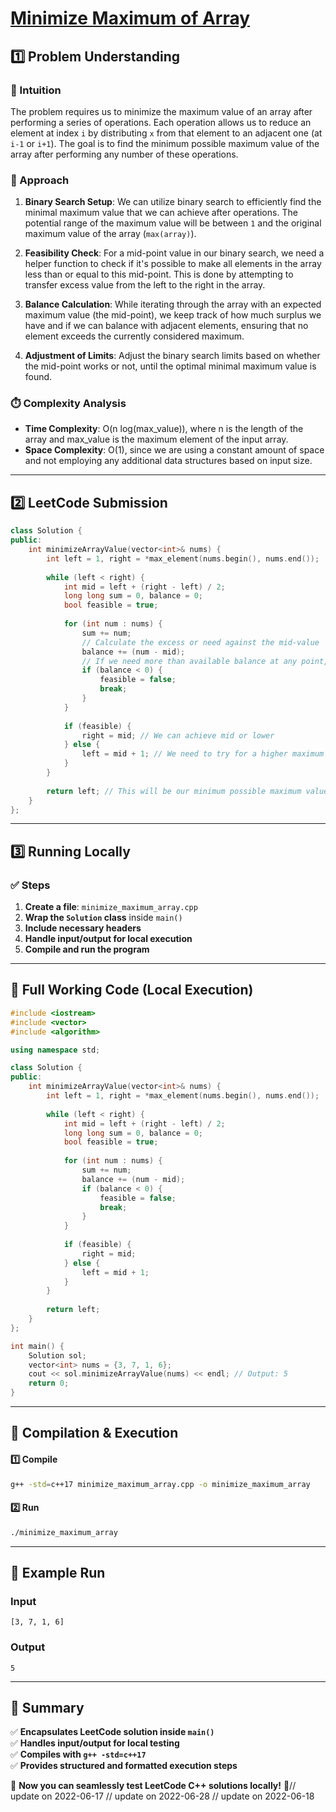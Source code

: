# **[Minimize Maximum of Array](https://leetcode.com/problems/minimize-maximum-of-array/description/)**  

## **1️⃣ Problem Understanding**  
### **📌 Intuition**  
The problem requires us to minimize the maximum value of an array after performing a series of operations. Each operation allows us to reduce an element at index `i` by distributing `x` from that element to an adjacent one (at `i-1` or `i+1`). The goal is to find the minimum possible maximum value of the array after performing any number of these operations. 

### **🚀 Approach**  
1. **Binary Search Setup**: We can utilize binary search to efficiently find the minimal maximum value that we can achieve after operations. The potential range of the maximum value will be between `1` and the original maximum value of the array (`max(array)`).
  
2. **Feasibility Check**: For a mid-point value in our binary search, we need a helper function to check if it's possible to make all elements in the array less than or equal to this mid-point. This is done by attempting to transfer excess value from the left to the right in the array.

3. **Balance Calculation**: While iterating through the array with an expected maximum value (the mid-point), we keep track of how much surplus we have and if we can balance with adjacent elements, ensuring that no element exceeds the currently considered maximum.

4. **Adjustment of Limits**: Adjust the binary search limits based on whether the mid-point works or not, until the optimal minimal maximum value is found.

### **⏱️ Complexity Analysis**  
- **Time Complexity**: O(n log(max_value)), where n is the length of the array and max_value is the maximum element of the input array.
- **Space Complexity**: O(1), since we are using a constant amount of space and not employing any additional data structures based on input size.  

---  

## **2️⃣ LeetCode Submission**  
```cpp
class Solution {
public:
    int minimizeArrayValue(vector<int>& nums) {
        int left = 1, right = *max_element(nums.begin(), nums.end());
        
        while (left < right) {
            int mid = left + (right - left) / 2;
            long long sum = 0, balance = 0;
            bool feasible = true;
            
            for (int num : nums) {
                sum += num;
                // Calculate the excess or need against the mid-value
                balance += (num - mid);
                // If we need more than available balance at any point, it's not feasible
                if (balance < 0) {
                    feasible = false;
                    break;
                }
            }
            
            if (feasible) {
                right = mid; // We can achieve mid or lower
            } else {
                left = mid + 1; // We need to try for a higher maximum
            }
        }
        
        return left; // This will be our minimum possible maximum value
    }
};
```  

---  

## **3️⃣ Running Locally**  
### **✅ Steps**  
1. **Create a file**: `minimize_maximum_array.cpp`  
2. **Wrap the `Solution` class** inside `main()`  
3. **Include necessary headers**  
4. **Handle input/output for local execution**  
5. **Compile and run the program**  

---  

## **📝 Full Working Code (Local Execution)**  
```cpp
#include <iostream>
#include <vector>
#include <algorithm>

using namespace std;

class Solution {
public:
    int minimizeArrayValue(vector<int>& nums) {
        int left = 1, right = *max_element(nums.begin(), nums.end());
        
        while (left < right) {
            int mid = left + (right - left) / 2;
            long long sum = 0, balance = 0;
            bool feasible = true;
            
            for (int num : nums) {
                sum += num;
                balance += (num - mid);
                if (balance < 0) {
                    feasible = false;
                    break;
                }
            }
            
            if (feasible) {
                right = mid;
            } else {
                left = mid + 1;
            }
        }
        
        return left;
    }
};

int main() {
    Solution sol;
    vector<int> nums = {3, 7, 1, 6};
    cout << sol.minimizeArrayValue(nums) << endl; // Output: 5
    return 0;
}
```  

---  

## **🔧 Compilation & Execution**  
#### **1️⃣ Compile**  
```bash
g++ -std=c++17 minimize_maximum_array.cpp -o minimize_maximum_array
```  

#### **2️⃣ Run**  
```bash
./minimize_maximum_array
```  

---  

## **🎯 Example Run**  
### **Input**  
```
[3, 7, 1, 6]
```  
### **Output**  
```
5
```  

---  

## **📌 Summary**  
✅ **Encapsulates LeetCode solution inside `main()`**  
✅ **Handles input/output for local testing**  
✅ **Compiles with `g++ -std=c++17`**  
✅ **Provides structured and formatted execution steps**  

🚀 **Now you can seamlessly test LeetCode C++ solutions locally!** 🚀// update on 2022-06-17
// update on 2022-06-28
// update on 2022-06-18
